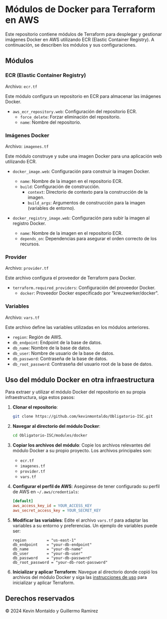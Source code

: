 # Módulos de Docker para Terraform en AWS

Este repositorio contiene módulos de Terraform para desplegar y gestionar imágenes Docker en AWS utilizando ECR (Elastic Container Registry). A continuación, se describen los módulos y sus configuraciones.

## Módulos

### ECR (Elastic Container Registry)
Archivo: `ecr.tf`

Este módulo configura un repositorio en ECR para almacenar las imágenes Docker.

- `aws_ecr_repository.web`: Configuración del repositorio ECR.
  - `force_delete`: Forzar eliminación del repositorio.
  - `name`: Nombre del repositorio.

### Imágenes Docker
Archivo: `imagenes.tf`

Este módulo construye y sube una imagen Docker para una aplicación web utilizando ECR.

- `docker_image.web`: Configuración para construir la imagen Docker.
  - `name`: Nombre de la imagen en el repositorio ECR.
  - `build`: Configuración de construcción.
    - `context`: Directorio de contexto para la construcción de la imagen.
    - `build_args`: Argumentos de construcción para la imagen (variables de entorno).

- `docker_registry_image.web`: Configuración para subir la imagen al registro Docker.
  - `name`: Nombre de la imagen en el repositorio ECR.
  - `depends_on`: Dependencias para asegurar el orden correcto de los recursos.

### Provider
Archivo: `provider.tf`

Este archivo configura el proveedor de Terraform para Docker.

- `terraform.required_providers`: Configuración del proveedor Docker.
  - `docker`: Proveedor Docker especificado por "kreuzwerker/docker".

### Variables
Archivo: `vars.tf`

Este archivo define las variables utilizadas en los módulos anteriores.

- `region`: Región de AWS.
- `db_endpoint`: Endpoint de la base de datos.
- `db_name`: Nombre de la base de datos.
- `db_user`: Nombre de usuario de la base de datos.
- `db_password`: Contraseña de la base de datos.
- `db_root_password`: Contraseña del usuario root de la base de datos.

## Uso del módulo Docker en otra infraestructura

Para extraer y utilizar el módulo Docker del repositorio en su propia infraestructura, siga estos pasos:

1. **Clonar el repositorio**:
    ```sh
    git clone https://github.com/kevinmontaldo/Obligatorio-ISC.git
    ```

2. **Navegar al directorio del módulo Docker**:
    ```sh
    cd Obligatorio-ISC/modules/docker
    ```

3. **Copiar los archivos del módulo**:
    Copie los archivos relevantes del módulo Docker a su propio proyecto. Los archivos principales son:
    - `ecr.tf`
    - `imagenes.tf`
    - `provider.tf`
    - `vars.tf`

4. **Configurar el perfil de AWS**:
    Asegúrese de tener configurado su perfil de AWS en `~/.aws/credentials`:
    ```ini
    [default]
    aws_access_key_id = YOUR_ACCESS_KEY
    aws_secret_access_key = YOUR_SECRET_KEY
    ```

5. **Modificar las variables**:
    Edite el archivo `vars.tf` para adaptar las variables a su entorno y preferencias. Un ejemplo de variables puede ser:
    ```hcl
    region         = "us-east-1"
    db_endpoint    = "your-db-endpoint"
    db_name        = "your-db-name"
    db_user        = "your-db-user"
    db_password    = "your-db-password"
    db_root_password = "your-db-root-password"
    ```

6. **Inicializar y aplicar Terraform**:
    Navegue al directorio donde copió los archivos del módulo Docker y siga las [instrucciones de uso](https://github.com/kevinmontaldo/Obligatorio-ISC/tree/main?tab=readme-ov-file#instrucciones-de-uso) para inicializar y aplicar Terraform.

## Derechos reservados

© 2024 Kevin Montaldo y Guillermo Ramirez
